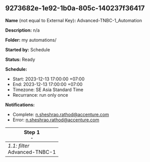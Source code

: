 ## 9273682e-1e92-1b0a-805c-140237f36417

**Name** (not equal to External Key)**:** Advanced-TNBC-1_Automation

**Description:** n/a

**Folder:** my automations/

**Started by:** Schedule

**Status:** Ready

**Schedule:**

* Start: 2023-12-13 17:00:00 +07:00
* End: 2023-12-13 17:00:00 +07:00
* Timezone: SE Asia Standard Time
* Recurrance: run only once

**Notifications:**

* Complete: n.sheshrao.rathod@accenture.com
* Error: n.sheshrao.rathod@accenture.com

| Step 1<br>_<small>-</small>_ |
| --- |
| _1.1: filter_<br>Advanced-TNBC-1 |
